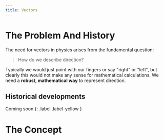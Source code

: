 ```yaml
---
title: Vectors
---
```



# The Problem And History

The need for vectors in physics arises from the fundamental question:

> How do we describe direction?

Typically we would just point with our fingers or say "right" or "left", but clearly this would not make any sense for mathematical calculations.
We need a **robust, mathematical way** to represent direction.

## Historical developments
Coming soon
{: .label .label-yellow }

<!--
Although the concept of vectors taught in the modern way seems easy, we must first analyse **how they came to be.** You may skip [ahead](#the-concept) if the history does not spark your interests.
## The First attempt
 In the 16th century, mathematicians like [Girolamo Cardano](https://en.wikipedia.org/wiki/Gerolamo_Cardano) began exploring solutions to equations that led to the concept of **complex numbers**, which have both real and imaginary parts.

<img src="/assets/images/physics/vectors/fig-1.png" alt="Imaginary graph" style="display: block; margin-left: auto; margin-right: auto;" width="400" height="300"> -->


# The Concept

<!--
<img src="/assets/images/physics/vectors/vectors_meme_1.jpg" alt="Vectors Meme" style="display: block; margin-left: auto; margin-right: auto;" width="400" height="300"> -->
